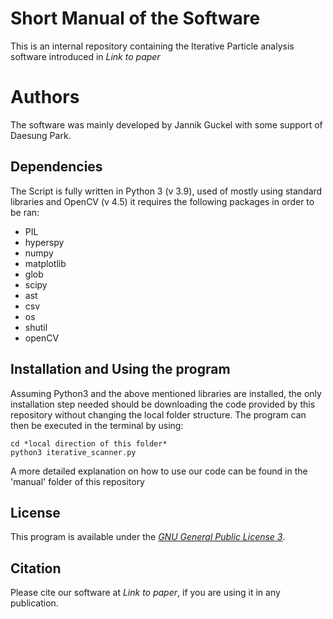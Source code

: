 # Short Manual of the Software

This is an internal repository containing the Iterative Particle analysis software introduced in *Link to paper*

# Authors

The software was mainly developed by Jannik Guckel with some support of Daesung Park.

## Dependencies

The Script is fully written in Python 3 (v 3.9), used of mostly using standard libraries and OpenCV (v 4.5)
it requires the following packages in order to be ran:

+ PIL
+ hyperspy
+ numpy
+ matplotlib
+ glob
+ scipy
+ ast
+ csv
+ os
+ shutil
+ openCV

## Installation and Using the program

Assuming Python3 and the above mentioned libraries are installed, the only installation step needed should be downloading the code provided by this repository without changing the local folder structure.
The program can then be executed in the terminal by using:

```
cd *local direction of this folder*
python3 iterative_scanner.py
```

A more detailed explanation on how to use our code can be found in the 'manual' folder of this repository

## License

This program is available under the [*GNU General Public License 3*](https://www.gnu.org/licenses/gpl-3.0.en.html).

## Citation

Please cite our software at *Link to paper*, if you are using it in any publication. 
